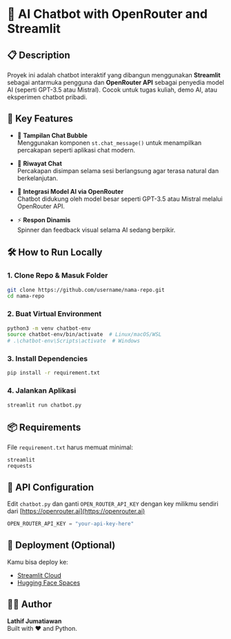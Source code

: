# 🤖 AI Chatbot with OpenRouter and Streamlit

## 📋 Description
Proyek ini adalah chatbot interaktif yang dibangun menggunakan **Streamlit** sebagai antarmuka pengguna dan **OpenRouter API** sebagai penyedia model AI (seperti GPT-3.5 atau Mistral). Cocok untuk tugas kuliah, demo AI, atau eksperimen chatbot pribadi.

## 🎯 Key Features

- 💬 **Tampilan Chat Bubble**  
  Menggunakan komponen `st.chat_message()` untuk menampilkan percakapan seperti aplikasi chat modern.

- 🔄 **Riwayat Chat**  
  Percakapan disimpan selama sesi berlangsung agar terasa natural dan berkelanjutan.

- 🧠 **Integrasi Model AI via OpenRouter**  
  Chatbot didukung oleh model besar seperti GPT-3.5 atau Mistral melalui OpenRouter API.

- ⚡ **Respon Dinamis**  
  Spinner dan feedback visual selama AI sedang berpikir.

## 🛠️ How to Run Locally

### 1. Clone Repo & Masuk Folder
```bash
git clone https://github.com/username/nama-repo.git
cd nama-repo
```

### 2. Buat Virtual Environment
```bash
python3 -m venv chatbot-env
source chatbot-env/bin/activate  # Linux/macOS/WSL
# .\chatbot-env\Scripts\activate  # Windows
```

### 3. Install Dependencies
```bash
pip install -r requirement.txt
```

### 4. Jalankan Aplikasi
```bash
streamlit run chatbot.py
```

## 📦 Requirements

File `requirement.txt` harus memuat minimal:
```
streamlit
requests
```

## 🔐 API Configuration

Edit `chatbot.py` dan ganti `OPEN_ROUTER_API_KEY` dengan key milikmu sendiri dari [https://openrouter.ai](https://openrouter.ai)

```python
OPEN_ROUTER_API_KEY = "your-api-key-here"
```

## 📡 Deployment (Optional)

Kamu bisa deploy ke:

- [Streamlit Cloud](https://streamlit.io/cloud)
- [Hugging Face Spaces](https://huggingface.co/spaces)

## 🧑‍💻 Author

**Lathif Jumatiawan**  
Built with ❤️ and Python.